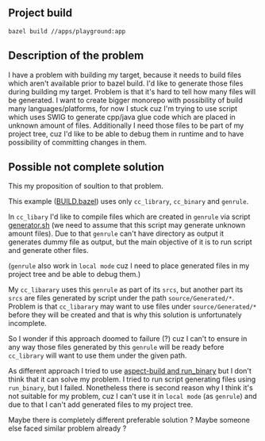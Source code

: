 ## Project build

	bazel build //apps/playground:app
	
## Description of the problem 

I have a problem with building my target, because it needs to build files which aren't available prior to bazel build. I'd like to generate those files during building my target. Problem is that it's hard to tell how many files will be generated. 
I want to create bigger monorepo with possibility of build many languages/platforms, for now I stuck cuz I'm trying to use script which uses SWIG to generate cpp/java glue code which are placed in unknown amount of files.
Additionally I need those files to be part of my project tree, cuz I'd like to be able to debug them in runtime and  to have possibility of committing changes in them. 

## Possible not complete solution

This my proposition of soultion to that problem. 

This example ([BUILD.bazel](apps/playground/BUILD.bazel)) uses only `cc_library`, `cc_binary` and `genrule`.

In `cc_libary` I'd like to compile files which are created in `genrule` via script [generator.sh](apps/playground/generator.sh) (we need to assume that this script may generate unknown amount files). 
Due to that `genrule` can't have directory as output it generates dummy file as output, but the main objective of it is to run script and generate other files. 

(`genrule` also work in `local mode` cuz I need to place generated files in my project tree and be able to debug them.)

My `cc_libarary` uses this `genrule` as part of its `srcs`, but another part its `srcs` are files generated by script under the path `source/Generated/*`. Problem is that `cc_libarary` may want to use files under `source/Generated/*` before they will be created and that is why this solution is unfortunately incomplete.

So I wonder if this approach doomed to failure (?) cuz I can't to ensure in any way those files generated by this `genrule` will be ready before `cc_library` will want to use them under the given path. 

As different approach I tried to use [aspect-build and run_binary](https://github.com/aspect-build/bazel-lib/blob/main/docs/run_binary.md) but I don't think that it can solve my problem. I tried to run script generating files using `run_binary`, but I failed. Nonetheless there is second reason why I think it's not suitable for my problem, cuz I can't use it in `local mode` (as `genrule`) and due to that I can't add generated files to my project tree.

Maybe there is completely different preferable solution ? Maybe someone else faced similar problem already ?
